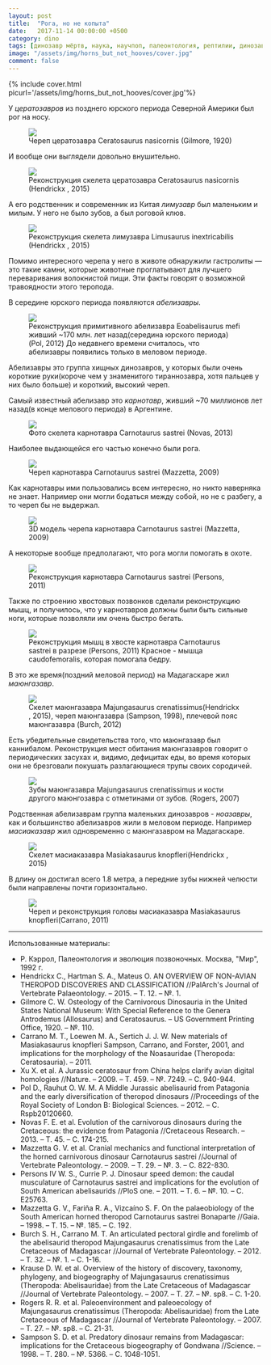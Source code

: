 ```yaml
---
layout: post
title:  "Рога, но не копыта"
date:   2017-11-14 00:00:00 +0500
category: dino
tags: [динозавр мёртв, наука, научпоп, палеонтология, рептилии, динозавры, тероподы, юрский период, меловой период, Ceratosaurus nasicornis, Limusaurus inextricabilis, Eoabelisaurus mefi, Carnotaurus sastrei, Majungasaurus crenatissimus, Masiakasaurus knopfleri]
image: "/assets/img/horns_but_not_hooves/cover.jpg"
comment: false
---
```


{% include cover.html picurl='/assets/img/horns_but_not_hooves/cover.jpg'%}

У _цератозавров_ из позднего юрского периода Северной Америки был рог на носу. 

<figure>
  <img src="{{site.baseurl}}/assets/img/horns_but_not_hooves/1.png"/>
  <figcaption>Череп цератозавра Ceratosaurus nasicornis (Gilmore, 1920)</figcaption>
</figure>

И вообще они выглядели довольно внушительно. 

<figure>
  <img src="{{site.baseurl}}/assets/img/horns_but_not_hooves/2.jpg"/>
  <figcaption>Реконструкция скелета цератозавра Ceratosaurus nasicornis (Hendrickx , 2015)</figcaption>
</figure>

А его родственник и современник из Китая _лимузавр_ был маленьким и милым. У него не было зубов, а был роговой клюв. 

<figure>
  <img src="{{site.baseurl}}/assets/img/horns_but_not_hooves/3.jpg"/>
  <figcaption>Реконструкция скелета лимузавра Limusaurus inextricabilis (Hendrickx , 2015)</figcaption>
</figure>

Помимо интересного черепа у него в животе обнаружили гастролиты — это такие камни, которые животные проглатывают для лучшего переваривания волокнистой пищи. Эти факты говорят о возможной травоядности этого теропода.

В середине юрского периода появляются _абелизавры_. 

<figure>
  <img src="{{site.baseurl}}/assets/img/horns_but_not_hooves/4.jpg"/>
  <figcaption>Реконструкция примитивного абелизавра Eoabelisaurus mefi живший ~170 млн. лет назад(середина юрского периода) (Pol, 2012) До недавнего времени считалось, что абелизавры появились только в меловом периоде.</figcaption>
</figure>

Абелизавры это группа хищных динозавров, у которых были очень короткие руки(короче чем у знаменитого тираннозавра, хотя пальцев у них было больше) и короткий, высокий череп.

Самый известный абелизавр это _карнотавр_, живший ~70 миллионов лет назад(в конце мелового периода) в Аргентине. 

<figure>
  <img src="{{site.baseurl}}/assets/img/horns_but_not_hooves/5.jpg"/>
  <figcaption>Фото скелета карнотавра Carnotaurus sastrei (Novas, 2013)</figcaption>
</figure>

Наиболее выдающейся его частью конечно были рога. 

<figure>
  <img src="{{site.baseurl}}/assets/img/horns_but_not_hooves/6.jpg"/>
  <figcaption>Череп карнотавра Carnotaurus sastrei (Mazzetta, 2009)</figcaption>
</figure>

Как карнотавры ими пользовались всем интересно, но никто наверняка не знает. Например они могли бодаться между собой, но не с разбегу, а то череп бы не выдержал. 

<figure>
  <img src="{{site.baseurl}}/assets/img/horns_but_not_hooves/7.jpg"/>
  <figcaption>3D модель черепа карнотавра Carnotaurus sastrei (Mazzetta, 2009)</figcaption>
</figure>

А некоторые вообще предполагают, что рога могли помогать в охоте. 

<figure>
  <img src="{{site.baseurl}}/assets/img/horns_but_not_hooves/8.jpg"/>
  <figcaption>Реконструкция карнотавра Carnotaurus sastrei (Persons, 2011)</figcaption>
</figure>

Также по строению хвостовых позвонков сделали реконструкцию мышц, и получилось, что у карнотавров должны были быть сильные ноги, которые позволяли им очень быстро бегать. 

<figure>
  <img src="{{site.baseurl}}/assets/img/horns_but_not_hooves/9.jpg"/>
  <figcaption>Реконструкция мышц в хвосте карнотавра Carnotaurus sastrei в разрезе (Persons, 2011) Красное -
 мышца caudofemoralis, которая помогала бедру.</figcaption>
</figure>

В это же время(поздний меловой период) на Мадагаскаре жил _маюнгазавр_. 

<figure>
  <img src="{{site.baseurl}}/assets/img/horns_but_not_hooves/10.jpg"/>
  <figcaption>Скелет маюнгазавра Majungasaurus crenatissimus(Hendrickx , 2015), череп маюнгазавра (Sampson, 1998), плечевой пояс маюнгазавра (Burch, 2012)</figcaption>
</figure>

Есть убедительные свидетельства того, что маюнгазавр был каннибалом. Реконструкция мест обитания маюнгазавров говорит о периодических засухах и, видимо, дефицитах еды, во время которых они не брезговали покушать разлагающиеся трупы своих сородичей. 

<figure>
  <img src="{{site.baseurl}}/assets/img/horns_but_not_hooves/11.jpg"/>
  <figcaption>Зубы маюнгазавра Majungasaurus crenatissimus и кости другого маюнгозавра с отметинами от зубов. (Rogers, 2007)</figcaption>
</figure>

Родственная абелизаврам группа маленьких динозавров - _ноазавры_, как и большинство абелизавров жили в меловом периоде. Например _масиаказавр_ жил одновременно с маюнгазавром на Мадагаскаре. 

<figure>
  <img src="{{site.baseurl}}/assets/img/horns_but_not_hooves/12.jpg"/>
  <figcaption>Скелет масиаказавра Masiakasaurus knopfleri(Hendrickx , 2015)</figcaption>
</figure>

В длину он достигал всего 1.8 метра, а передние зубы нижней челюсти были направлены почти горизонтально. 

<figure>
  <img src="{{site.baseurl}}/assets/img/horns_but_not_hooves/13.jpg"/>
  <figcaption>Череп и реконструкция головы масиаказавра Masiakasaurus knopfleri(Carrano, 2011)</figcaption>
</figure>

---

Использованные материалы:
+ Р. Кэррол, Палеонтология и эволюция позвоночных. Москва, "Мир", 1992 г.
+ Hendrickx C., Hartman S. A., Mateus O. AN OVERVIEW OF NON-AVIAN THEROPOD DISCOVERIES AND CLASSIFICATION //PalArch's Journal of Vertebrate Palaeontology. – 2015. – Т. 12. – №. 1.
+ Gilmore C. W. Osteology of the Carnivorous Dinosauria in the United States National Museum: With Special Reference to the Genera Antrodemus (Allosaurus) and Ceratosaurus. – US Government Printing Office, 1920. – №. 110.
+ Carrano M. T., Loewen M. A., Sertich J. J. W. New materials of Masiakasaurus knopfleri Sampson, Carrano, and Forster, 2001, and implications for the morphology of the Noasauridae (Theropoda: Ceratosauria). – 2011.
+ Xu X. et al. A Jurassic ceratosaur from China helps clarify avian digital homologies //Nature. – 2009. – Т. 459. – №. 7249. – С. 940-944.
+ Pol D., Rauhut O. W. M. A Middle Jurassic abelisaurid from Patagonia and the early diversification of theropod dinosaurs //Proceedings of the Royal Society of London B: Biological Sciences. – 2012. – С. Rspb20120660.
+ Novas F. E. et al. Evolution of the carnivorous dinosaurs during the Cretaceous: the evidence from Patagonia //Cretaceous Research. – 2013. – Т. 45. – С. 174-215.
+ Mazzetta G. V. et al. Cranial mechanics and functional interpretation of the horned carnivorous dinosaur Carnotaurus sastrei //Journal of Vertebrate Paleontology. – 2009. – Т. 29. – №. 3. – С. 822-830.
+ Persons IV W. S., Currie P. J. Dinosaur speed demon: the caudal musculature of Carnotaurus sastrei and implications for the evolution of South American abelisaurids //PloS one. – 2011. – Т. 6. – №. 10. – С. E25763.
+ Mazzetta G. V., Fariña R. A., Vizcaíno S. F. On the palaeobiology of the South American horned theropod Carnotaurus sastrei Bonaparte //Gaia. – 1998. – Т. 15. – №. 185. – С. 192.
+ Burch S. H., Carrano M. T. An articulated pectoral girdle and forelimb of the abelisaurid theropod Majungasaurus crenatissimus from the Late Cretaceous of Madagascar //Journal of Vertebrate Paleontology. – 2012. – Т. 32. – №. 1. – С. 1-16.
+ Krause D. W. et al. Overview of the history of discovery, taxonomy, phylogeny, and biogeography of Majungasaurus crenatissimus (Theropoda: Abelisauridae) from the Late Cretaceous of Madagascar //Journal of Vertebrate Paleontology. – 2007. – Т. 27. – №. sp8. – С. 1-20.
+ Rogers R. R. et al. Paleoenvironment and paleoecology of Majungasaurus crenatissimus (Theropoda: Abelisauridae) from the Late Cretaceous of Madagascar //Journal of Vertebrate Paleontology. – 2007. – Т. 27. – №. sp8. – С. 21-31.
+ Sampson S. D. et al. Predatory dinosaur remains from Madagascar: implications for the Cretaceous biogeography of Gondwana //Science. – 1998. – Т. 280. – №. 5366. – С. 1048-1051. 
